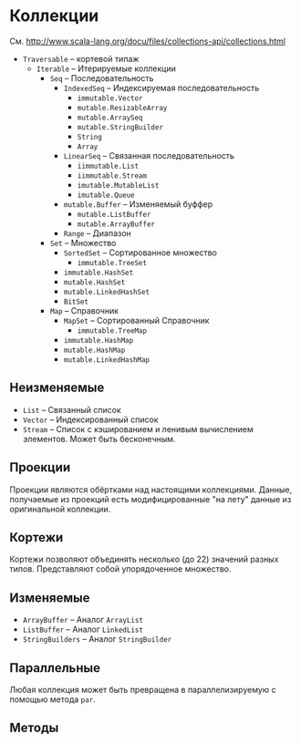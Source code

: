 # Коллекции

См. http://www.scala-lang.org/docu/files/collections-api/collections.html

* `Traversable`  &#8211; кортевой типаж
    * `Iterable`  &#8211; Итерируемые коллекции
        * `Seq` &#8211; Последовательность
            * `IndexedSeq` &#8211; Индексируемая последовательность
                * `immutable.Vector`
                * `mutable.ResizableArray`
                * `mutable.ArraySeq`
                * `mutable.StringBuilder`
                * `String`
                * `Array`
            * `LinearSeq` &#8211; Связанная последовательность
                * `iimmutable.List`
                * `iimmutable.Stream`
                * `imutable.MutableList`
                * `imutable.Queue`
            * `mutable.Buffer` &#8211; Изменяемый буффер
                * `mutable.ListBuffer`
                * `mutable.ArrayBuffer`
            * `Range` &#8211; Диапазон
        * `Set` &#8211; Множество
            * `SortedSet` &#8211; Сортированное множество
                * `immutable.TreeSet`
            * `immutable.HashSet`
            * `mutable.HashSet`
            * `mutable.LinkedHashSet`
            * `BitSet`
        * `Map` &#8211; Справочник
            * `MapSet` &#8211; Сортированный Справочник
                * `immutable.TreeMap`
            * `immutable.HashMap`
            * `mutable.HashMap`
            * `mutable.LinkedHashMap`

## Неизменяемые

* `List` &#8211; Связанный список
* `Vector` &#8211; Индексированный список
* `Stream` &#8211; Список с кэшированием и ленивым вычислением элементов. Может быть бесконечным.

## Проекции

Проекции являются обёртками над настоящими коллекциями. Данные, получаемые из проекций есть модифицированные "на лету" данные из оригинальной коллекции.

## Кортежи

Кортежи позволяют объединять несколько (до 22) значений разных типов. Представляют собой упорядоченное множество.

## Изменяемые

* `ArrayBuffer` &#8211; Аналог `ArrayList`
* `ListBuffer` &#8211; Аналог `LinkedList`
* `StringBuilders` &#8211; Аналог `StringBuilder`

## Параллельные

Любая коллекция может быть превращена в параллелизируемую с помощью метода `par`.

## Методы